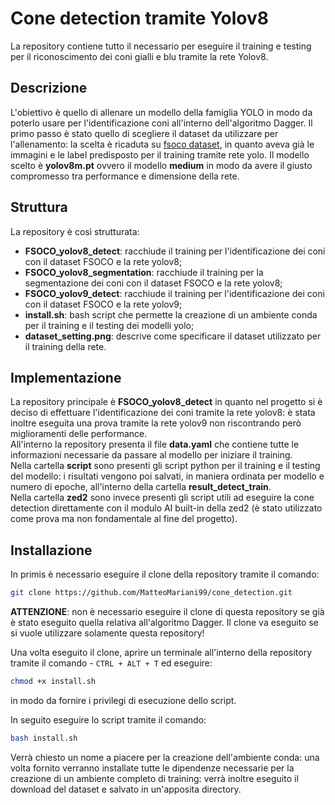# Cone detection tramite Yolov8
La repository contiene tutto il necessario per eseguire il training e testing per il riconoscimento dei coni gialli e blu tramite la rete Yolov8.

## Descrizione
L'obiettivo è quello di allenare un modello della famiglia YOLO in modo da poterlo usare per l'identificazione coni all'interno dell'algoritmo Dagger. Il primo passo è stato quello di scegliere il dataset da utilizzare per l'allenamento: la scelta è ricaduta su [fsoco dataset](https://universe.roboflow.com/fmdv/fsoco-kxq3s), in quanto aveva già le immagini e le label predisposto per il training tramite rete yolo. Il modello scelto è **yolov8m.pt** ovvero il modello **medium** in modo da avere il giusto compromesso tra performance e dimensione della rete.

## Struttura
La repository è così strutturata:
- **FSOCO_yolov8_detect**: racchiude il training per l'identificazione dei coni con il dataset FSOCO e la rete yolov8;
- **FSOCO_yolov8_segmentation**: racchiude il training per la segmentazione dei coni con il dataset FSOCO e la rete yolov8;
- **FSOCO_yolov9_detect**: racchiude il training per l'identificazione dei coni con il dataset FSOCO e la rete yolov9;
- **install.sh**: bash script che permette la creazione di un ambiente conda per il training e il testing dei modelli yolo;
- **dataset_setting.png**: descrive come specificare il dataset utilizzato per il training della rete.

## Implementazione
La repository principale è **FSOCO_yolov8_detect** in quanto nel progetto si è deciso di effettuare l'identificazione dei coni tramite la rete yolov8: è stata inoltre eseguita una prova tramite la rete yolov9 non riscontrando però miglioramenti delle performance.\
All'interno la repository presenta il file **data.yaml** che contiene tutte le informazioni necessarie da passare al modello per iniziare il training.\
Nella cartella **script** sono presenti gli script python per il training e il testing del modello: i risultati vengono poi salvati, in maniera ordinata per modello e numero di epoche, all'interno della cartella **result_detect_train**.\
Nella cartella **zed2** sono invece presenti gli script utili ad eseguire la cone detection direttamente con il modulo AI built-in della zed2 (è stato utilizzato come prova ma non fondamentale al fine del progetto).





## Installazione
In primis è necessario eseguire il clone della repository tramite il comando:
```bash
git clone https://github.com/MatteoMariani99/cone_detection.git
```
**ATTENZIONE**: non è necessario eseguire il clone di questa repository se già è stato eseguito quella relativa all'algoritmo Dagger. Il clone va eseguito se si vuole utilizzare solamente questa repository!

Una volta eseguito il clone, aprire un terminale all'interno della repository tramite il comando - `CTRL + ALT + T` ed eseguire:

```bash
chmod +x install.sh
```
in modo da fornire i privilegi di esecuzione dello script.

In seguito eseguire lo script tramite il comando:
```bash
bash install.sh
```
Verrà chiesto un nome a piacere per la creazione dell'ambiente conda: una volta fornito verranno installate tutte le dipendenze necessarie per la creazione di un ambiente completo di training: verrà inoltre eseguito il download del dataset e salvato in un'apposita directory.
